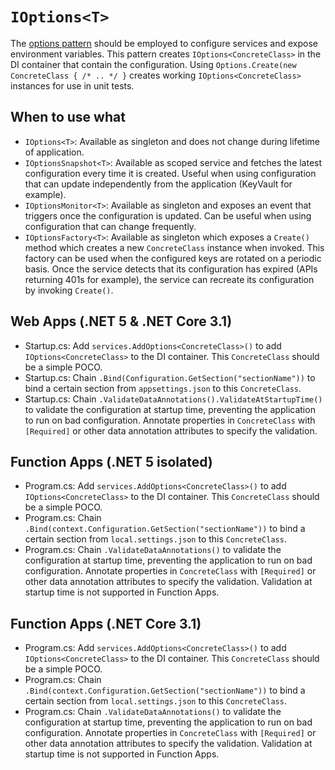# `IOptions<T>`

The [options pattern](https://docs.microsoft.com/en-us/aspnet/core/fundamentals/configuration/options?view=aspnetcore-5.0) should be employed to configure services and expose environment variables. This pattern creates `IOptions<ConcreteClass>` in the DI container that contain the configuration. Using `Options.Create(new ConcreteClass { /* .. */ }` creates working `IOptions<ConcreteClass>` instances for use in unit tests.

## When to use what

- `IOptions<T>`: Available as singleton and does not change during lifetime of application.
- `IOptionsSnapshot<T>`: Available as scoped service and fetches the latest configuration every time it is created. Useful when using configuration that can update independently from the application (KeyVault for example).
- `IOptionsMonitor<T>`: Available as singleton and exposes an event that triggers once the configuration is updated. Can be useful when using configuration that can change frequently.
- `IOptionsFactory<T>`: Available as singleton which exposes a `Create()` method which creates a new `ConcreteClass` instance when invoked. This factory can be used when the configured keys are rotated on a periodic basis. Once the service detects that its configuration has expired (APIs returning 401s for example), the service can recreate its configuration by invoking `Create()`.

## Web Apps (.NET 5 & .NET Core 3.1)

- Startup.cs: Add `services.AddOptions<ConcreteClass>()` to add `IOptions<ConcreteClass>` to the DI container. This `ConcreteClass` should be a simple POCO. 
- Startup.cs: Chain `.Bind(Configuration.GetSection("sectionName"))` to bind a certain section from `appsettings.json` to this `ConcreteClass`.
- Startup.cs: Chain `.ValidateDataAnnotations().ValidateAtStartupTime()` to validate the configuration at startup time, preventing the application to run on bad configuration. Annotate properties in `ConcreteClass` with `[Required]` or other data annotation attributes to specify the validation.

## Function Apps (.NET 5 isolated)

- Program.cs: Add `services.AddOptions<ConcreteClass>()` to add `IOptions<ConcreteClass>` to the DI container. This `ConcreteClass` should be a simple POCO.
- Program.cs: Chain `.Bind(context.Configuration.GetSection("sectionName"))` to bind a certain section from `local.settings.json` to this `ConcreteClass`.
- Program.cs: Chain `.ValidateDataAnnotations()` to validate the configuration at startup time, preventing the application to run on bad configuration. Annotate properties in `ConcreteClass` with `[Required]` or other data annotation attributes to specify the validation. Validation at startup time is not supported in Function Apps.

## Function Apps (.NET Core 3.1)

- Program.cs: Add `services.AddOptions<ConcreteClass>()` to add `IOptions<ConcreteClass>` to the DI container. This `ConcreteClass` should be a simple POCO.
- Program.cs: Chain `.Bind(context.Configuration.GetSection("sectionName"))` to bind a certain section from `local.settings.json` to this `ConcreteClass`.
- Program.cs: Chain `.ValidateDataAnnotations()` to validate the configuration at startup time, preventing the application to run on bad configuration. Annotate properties in `ConcreteClass` with `[Required]` or other data annotation attributes to specify the validation. Validation at startup time is not supported in Function Apps.
